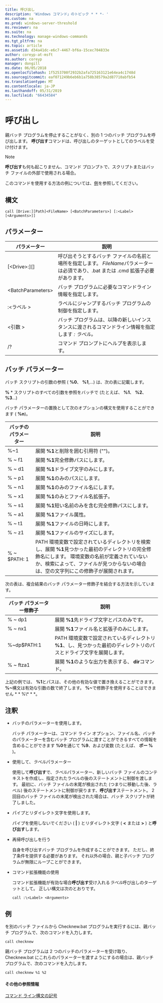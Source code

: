 ```yaml
---
title: 呼び出し
description: 'Windows コマンド」のトピック * * *- '
ms.custom: na
ms.prod: windows-server-threshold
ms.reviewer: na
ms.suite: na
ms.technology: manage-windows-commands
ms.tgt_pltfrm: na
ms.topic: article
ms.assetid: d34a41dc-e6c7-4467-bf6a-15cec704833e
author: coreyp-at-msft
ms.author: coreyp
manager: dongill
ms.date: 06/05/2018
ms.openlocfilehash: 1f5253700f2932b2afa725163121e64ea4c1748d
ms.sourcegitcommit: eaf071249b6eb6b1a758b38579a2d87710abfb54
ms.translationtype: MT
ms.contentlocale: ja-JP
ms.lasthandoff: 05/31/2019
ms.locfileid: "66434584"
---
```

# <a name="call"></a>呼び出し



親バッチ プログラムを停止することがなく、別の 1 つのバッチ プログラムを呼び出します。 **呼び出す**コマンドは、呼び出しのターゲットとしてのラベルを受け付けます。

> [!NOTE]
> **呼び出す**も何も起こりません、コマンド プロンプトで、スクリプトまたはバッチ ファイルの外部で使用される場合。

このコマンドを使用する方法の例については、[例](#BKMK_examples)を参照してください。

## <a name="syntax"></a>構文

```
call [Drive:][Path]<FileName> [<BatchParameters>] [:<Label> [<Arguments>]]
```

## <a name="parameters"></a>パラメーター

|           パラメーター           |                                                                         説明                                                                          |
|-------------------------------|--------------------------------------------------------------------------------------------------------------------------------------------------------------|
| [\<Drive>:][<Path>]<FileName> | 呼び出そうとするバッチ ファイルの名前と場所を指定します。 *FileName*パラメーターは必須であり、.bat または .cmd 拡張子必要があります。 |
|      \<BatchParameters>       |                                            バッチ プログラムに必要なコマンドライン情報を指定します。                                             |
|           :\<ラベル >           |                                            ラベルにジャンプするバッチ プログラムの制御を指定します。                                             |
|         \<引数 >          |                     バッチ プログラムは、以降の新しいインスタンスに渡されるコマンドライン情報を指定します *: ラベル。*                     |
|              /?               |                                                             コマンド プロンプトにヘルプを表示します。                                                             |

## <a name="batch-parameters"></a>バッチ パラメーター

バッチ スクリプトの引数の参照 ( **%0**、 **%1**,...) は、次の表に記載します。

**%** * スクリプトのすべての引数を参照をバッチで (たとえば、 **%1**、 **%2**、 **%3**...)

バッチ パラメーターの置換として次のオプションの構文を使用することができます ( **%n**)。

|バッチのパラメーター|説明|
|---------------|-----------|
|%~1|展開 **%1**と削除を囲む引用符 ("")。|
|% ~ f1|展開 **%1**完全修飾パスにします。|
|% ~ d1|展開 **%1**ドライブ文字のみにします。|
|% ~ p1|展開 **%1**のみのパスにします。|
|% ~ n1|展開 **%1**のみのファイル名にします。|
|% ~ x1|展開 **%1**のみとファイル名拡張子。|
|% ~ s1|展開 **%1**短い名前のみを含む完全修飾パスにします。|
|% ~ a1|展開 **%1**ファイル属性。|
|% ~ t1|展開 **%1**ファイルの日時にします。|
|% ~ z1|展開 **%1**ファイルのサイズにします。|
|% ~ $PATH: 1|PATH 環境変数で設定されているディレクトリを検索し、展開 **%1**見つかった最初のディレクトリの完全修飾名にします。 環境変数の名前が定義されていないか、検索によって、ファイルが見つからないの場合は、空の文字列にこの修飾子が展開されます。|

次の表は、複合結果のバッチ パラメーター修飾子を結合する方法を示しています。

|バッチ パラメーター修飾子|説明|
|-----------------------------|-----------|
|% ~ dp1|展開 **%1**先ドライブ文字とパスのみです。|
|% ~ nx1|展開 **%1**ファイル名と拡張子のみにします。|
|%~dp$PATH:1|PATH 環境変数で設定されているディレクトリ **%1**、し、見つかった最初のディレクトリのパスとドライブ文字を展開します。|
|% ~ ftza1|展開 **%1**のような出力を表示する、 **dir**コマンド。|

上記の例では、 **%1**とパスは、その他の有効な値で置き換えることができます。 <strong>%~</strong>構文は有効な引数の数で終了します。 <strong>%~</strong>で修飾子を使用することはできません * * %\\* * *。

## <a name="remarks"></a>注釈

-   バッチのパラメーターを使用します。

    バッチ パラメーターは、コマンド ライン オプション、ファイル名、バッチのパラメーターを含むバッチ プログラムに渡すことができるすべての情報を含めることができます **%0**を通じて **%9**、および変数 (たとえば、 **ボー %** )。
-   使用して、*ラベル*パラメーター

    使用して**呼び出す**で、*ラベル*パラメーター、新しいバッチ ファイルのコンテキストを作成し、指定されたラベルの後のステートメントに制御を渡します。 最初に、バッチ ファイルの末尾が検出された (つまりに移動した後、ラベル) 後のステートメントに制御が戻ります、**呼び出す**ステートメント。 2 回目のバッチ ファイルの末尾が検出された場合は、バッチ スクリプトが終了しました。
-   パイプとリダイレクト文字を使用します。

    パイプを使用しないでください ( **|** ) とリダイレクト文字 ( **<** または **>** ) と**呼び出す**します。
-   再帰呼び出しを行う

    自身を呼び出すバッチ プログラムを作成することができます。 ただし、終了条件を提供する必要があります。 それ以外の場合、親と子バッチ プログラムが無限にループことができます。
-   コマンド拡張機能の使用

    コマンド拡張機能が有効な場合**呼び出す**受け入れる*ラベル*呼び出しのターゲットとして。 正しい構文は次のとおりです。

    `call :\<Label> <Arguments>`

## <a name="BKMK_examples"></a>例

を別のバッチ ファイルから Checknew.bat プログラムを実行するには、親バッチ プログラムで、次のコマンドを入力します。
```
call checknew
```
親バッチ プログラムは 2 つのバッチのパラメーターを受け取り、Checknew.bat にこれらのパラメーターを渡すようにするの場合は、親バッチ プログラムで、次のコマンドを入力します。
```
call checknew %1 %2
```

#### <a name="additional-references"></a>その他の参照情報

[コマンド ライン構文の記号](command-line-syntax-key.md)